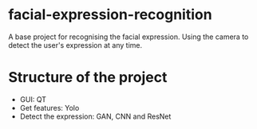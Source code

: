 # facial-expression-recognition
A base project for recognising the facial expression. Using the camera to detect the user's expression at any time.

# Structure of the project
- GUI: QT
- Get features: Yolo
- Detect the expression: GAN, CNN and ResNet
